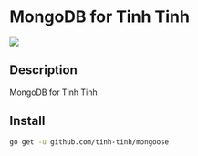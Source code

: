 # MongoDB for Tinh Tinh

![](https://avatars.githubusercontent.com/u/178628733?s=400&u=2a8230486a43595a03a6f9f204e54a0046ce0cc4&v=4)

## Description

MongoDB for Tinh Tinh

## Install 

```bash
go get -u github.com/tinh-tinh/mongoose
```